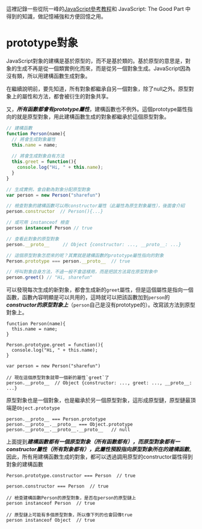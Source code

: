 這裡記錄一些從阮一峰的[JavaScript參考教程](http://javascript.ruanyifeng.com/)和 JavaScript: The Good Part 中得到的知識，做記憶補強和方便回憶之用。

# prototype對象

JavaScript對象的建構是基於原型的，而不是基於類的。基於原型的意思是，對象的生成不再是從一個類實例化而來，而是從另一個對象生成。JavaScript因為沒有類，所以用建構函數生成對象。

在繼續說明前，要先知道，所有對象都繼承自另一個對象，除了null之外。原型對象上的屬性和方法，都會被衍生的對象共享。

又，***所有函數都會有prototype屬性***，建構函數也不例外。這個prototype屬性指向的就是原型對象，用此建構函數生成的對象都繼承於這個原型對象。

```javascript
// 建構函數
function Person(name){
  // 將會生成對象屬性
  this.name = name;
  
  // 將會生成對象自有方法
  this.greet = function(){
    console.log("Hi, " + this.name);
  }
}

// 生成實例，會自動為對象分配原型對象
var person = new Person("sharefun")

// 檢查對象的建構函數可以用constructor屬性（此屬性為原生對象屬性），後面會介紹
person.constructor  // Person(){...}

// 或可用 instanceof 檢查
person instanceof Person // true

// 查看此對象的原型對象
person.__proto__     // Object {constructor: ..., __proto__: ...}

// 這個原型對象怎麽來的呢？其實就是建構函數的prototype屬性指向的對象
Person.prototype === person.__proto__  // true

// 呼叫對象自身方法，不過一般不會這樣用，而是把該方法寫在原型對象中
person.greet() // "Hi, sharefun"
```

可以發現每次生成的新對象，都會生成新的`greet`屬性，但是這個屬性是指向一個函數，函數內容明顯是可以共用的，這時就可以把該函數加到`person`的***constructor的原型對象上***（`person`自己是沒有prototype的）。改寫該方法到原型對象上。

```
function Person(name){
  this.name = name;
}

Person.prototype.greet = function(){
  console.log("Hi, " + this.name);
}

var person = new Person("sharefun")

// 現在這個原型對象就帶一個新的屬性`greet`了
person.__proto__  // Object {constructor: ..., greet: ..., __proto__: ...}

```

原型對象也是一個對象，也是繼承於另一個原型對象，這形成原型鏈，原型鏈最頂端是`Object.prototype`

```
person.__proto__ === Person.prototype
person.__proto__.__proto__ === Object.prototype
person.__proto__.__proto__.__proto__   // null
```

上面提到***建構函數都有一個原型對象（所有函數都有），而原型對象都有一constructor屬性（所有對象都有），此屬性預設指向原型對象所在的建構函數***。因此，所有用建構函數生成的對象，都可以透過調用原型的constructor屬性得到對象的建構函數
```
Person.prototype.constructor === Person  // true

person.constructor === Person  // true
```

```
// 檢查建構函數Person的原型對象，是否在person的原型鏈上
person instanceof Person  // true

// 原型鏈上可能有多個原型對象，所以像下列的也會回傳true
person instanceof Object  // true
```


